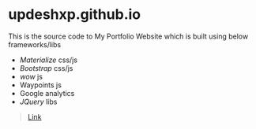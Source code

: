 # updeshxp.github.io

This is the source code to My Portfolio Website which is built using below frameworks/libs

- *Materialize* css/js
- *Bootstrap* css/js 
- *wow* js 
- Waypoints js
- Google analytics 
- *JQuery* libs

> [Link](https://updeshxp.github.io)
